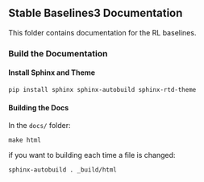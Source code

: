## Stable Baselines3 Documentation

This folder contains documentation for the RL baselines.


### Build the Documentation

#### Install Sphinx and Theme

```
pip install sphinx sphinx-autobuild sphinx-rtd-theme
```

#### Building the Docs

In the `docs/` folder:
```
make html
```

if you want to building each time a file is changed:

```
sphinx-autobuild . _build/html
```
